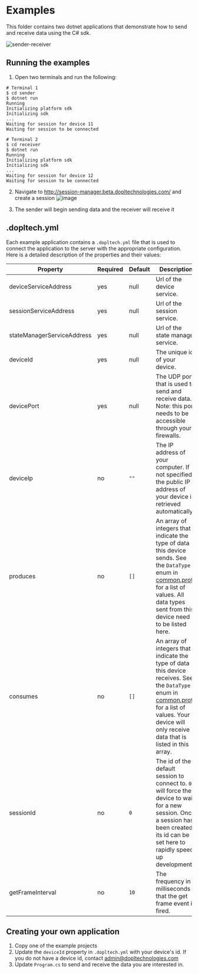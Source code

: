 # Examples

This folder contains two dotnet applications that demonstrate how to send and receive data using the C# sdk.

![sender-receiver](https://user-images.githubusercontent.com/2764891/105623223-0516ef00-5dcd-11eb-9327-da85d2aa54a4.png)

## Running the examples

1. Open two terminals and run the following:

```shell
# Terminal 1
$ cd sender
$ dotnet run
Running
Initializing platform sdk
Initializing sdk
...
Waiting for session for device 11
Waiting for session to be connected
```

```shell
# Terminal 2
$ cd receiver
$ dotnet run
Running
Initializing platform sdk
Initializing sdk
...
Waiting for session for device 12
Waiting for session to be connected
```

2. Navigate to http://session-manager.beta.dopltechnologies.com/ and create a session
![image](https://user-images.githubusercontent.com/2764891/105623544-6c35a300-5dcf-11eb-91f1-243b24beac7a.png)

3. The sender will begin sending data and the receiver will receive it

## .dopltech.yml

Each example application contains a `.dopltech.yml` file that is used to connect the application to the server with the appropriate configuration. Here is a detailed description of the properties and their values:

| Property | Required | Default | Description |
| -------- | -------- | ------- | ----------- |
| deviceServiceAddress | yes | null | Url of the device service. |
| sessionServiceAddress | yes | null | Url of the session service. |
| stateManagerServiceAddress | yes | null | Url of the state manager service. |
| deviceId | yes | null | The unique id of your device. |
| devicePort | yes | null | The UDP port that is used to send and receive data. Note: this port needs to be accessible through your firewalls. |
| deviceIp | no | `""` | The IP address of your computer. If not specified, the public IP address of your device is retrieved automatically. |
| produces | no | `[]` | An array of integers that indicate the type of data this device sends. See the `DataType` enum in [common.proto](https://github.com/dopl-technologies/api-protos/blob/main/dopl/api/common.proto) for a list of values. All data types sent from this device need to be listed here.  |
| consumes | no | `[]` | An array of integers that indicate the type of data this device receives. See the `DataType` enum in [common.proto](https://github.com/dopl-technologies/api-protos/blob/main/dopl/api/common.proto) for a list of values. Your device will only receive data that is listed in this array. |
| sessionId | no | `0` | The id of the default session to connect to. `0` will force the device to wait for a new session. Once a session has been created, its id can be set here to rapidly speed up development. |
| getFrameInterval | no | `10` | The frequency in milliseconds that the get frame event is fired. |


## Creating your own application

1. Copy one of the example projects
1. Update the `deviceId` property in `.dopltech.yml` with your device's id. If you do not have a device id, contact admin@dopltechnologies.com
1. Update `Program.cs` to send and receive the data you are interested in.
